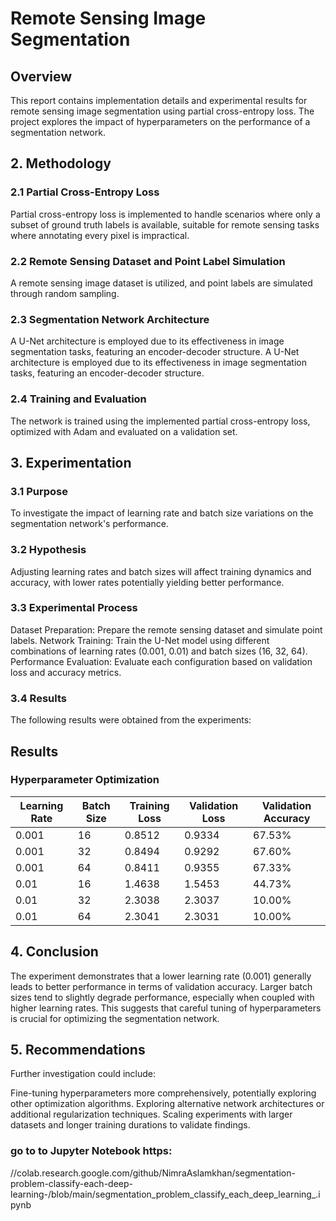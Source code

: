  # Remote Sensing Image Segmentation

## Overview
This report contains implementation details and experimental results for remote sensing image segmentation using partial cross-entropy loss. The project explores the impact of hyperparameters on the performance of a segmentation network.

## 2. Methodology

### 2.1 Partial Cross-Entropy Loss

Partial cross-entropy loss is implemented to handle scenarios where only a subset of ground truth labels is available, suitable for remote sensing tasks where annotating every pixel is impractical.


### 2.2 Remote Sensing Dataset and Point Label Simulation

A remote sensing image dataset is utilized, and point labels are simulated through random sampling.

### 2.3 Segmentation Network Architecture

A U-Net architecture is employed due to its effectiveness in image segmentation tasks, featuring an encoder-decoder structure. A U-Net architecture is employed due to its effectiveness in image segmentation tasks, featuring an encoder-decoder structure.


### 2.4 Training and Evaluation

The network is trained using the implemented partial cross-entropy loss, optimized with Adam and evaluated on a validation set.

## 3. Experimentation

### 3.1 Purpose

To investigate the impact of learning rate and batch size variations on the segmentation network's performance.

### 3.2 Hypothesis

Adjusting learning rates and batch sizes will affect training dynamics and accuracy, with lower rates potentially yielding better performance.

### 3.3 Experimental Process

Dataset Preparation: Prepare the remote sensing dataset and simulate point labels.
Network Training: Train the U-Net model using different combinations of learning rates (0.001, 0.01) and batch sizes (16, 32, 64).
Performance Evaluation: Evaluate each configuration based on validation loss and accuracy metrics.

### 3.4 Results

The following results were obtained from the experiments:

## Results

### Hyperparameter Optimization

| Learning Rate | Batch Size | Training Loss | Validation Loss | Validation Accuracy |
|---------------|------------|---------------|-----------------|---------------------|
| 0.001         | 16         | 0.8512        | 0.9334          | 67.53%              |
| 0.001         | 32         | 0.8494        | 0.9292          | 67.60%              |
| 0.001         | 64         | 0.8411        | 0.9355          | 67.33%              |
| 0.01          | 16         | 1.4638        | 1.5453          | 44.73%              |
| 0.01          | 32         | 2.3038        | 2.3037          | 10.00%              |
| 0.01          | 64         | 2.3041        | 2.3031          | 10.00%              |







## 4. Conclusion

The experiment demonstrates that a lower learning rate (0.001) generally leads to better performance in terms of validation accuracy. Larger batch sizes tend to slightly degrade performance, especially when coupled with higher learning rates. This suggests that careful tuning of hyperparameters is crucial for optimizing the segmentation network.

## 5. Recommendations

Further investigation could include:

Fine-tuning hyperparameters more comprehensively, potentially exploring other optimization algorithms.
Exploring alternative network architectures or additional regularization techniques.
Scaling experiments with larger datasets and longer training durations to validate findings.

### go to to Jupyter Notebook https:    
//colab.research.google.com/github/NimraAslamkhan/segmentation-problem-classify-each-deep-learning-/blob/main/segmentation_problem_classify_each_deep_learning_.ipynb



